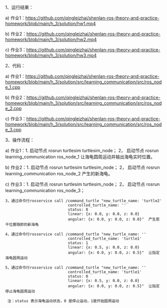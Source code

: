 1、运行结果：

  a) 作业1：https://github.com/qingleizhai/shenlan-ros-theory-and-practice-homework/blob/main/h_3/solution/hw1.mp4
  
  b) 作业2：https://github.com/qingleizhai/shenlan-ros-theory-and-practice-homework/blob/main/h_3/solution/hw2.mp4
  
  c) 作业3：https://github.com/qingleizhai/shenlan-ros-theory-and-practice-homework/blob/main/h_3/solution/hw3.mp4
  
2、代码：

  a) 作业1：https://github.com/qingleizhai/shenlan-ros-theory-and-practice-homework/blob/main/h_3/solution/src/learning_communication/src/ros_node_1.cpp
  
  b) 作业2：https://github.com/qingleizhai/shenlan-ros-theory-and-practice-homework/blob/main/h_3/solution/src/learning_communication/src/ros_node_2.cpp
  
  c) 作业3：https://github.com/qingleizhai/shenlan-ros-theory-and-practice-homework/blob/main/h_3/solution/src/learning_communication/src/ros_node_3.cpp
  
3、操作流程：

  a) 作业1：1. 启动节点 rosrun turtlesim turtlesim_node； 2， 启动节点 rosrun learning_communication ros_node_1 让海龟圆周运动并输出海龟实时位置。
  
  b) 作业2：1. 启动节点 rosrun turtlesim turtlesim_node； 2， 启动节点 rosrun learning_communication ros_node_2  产生的新海龟。
  
  c) 作业3：1. 启动节点 rosrun turtlesim turtlesim_node； 2， 启动节点 rosrun learning_communication ros_node_3； 
    
    3，通过命令行rosservice call /command_turtle "new_turtle_name: 'turtle2'
                                controlled_turtle_name: ''
                                status: 0
                                linear: {x: 0.0, y: 0.0, z: 0.0}
                                angular: {x: 0.0, y: 0.0, z: 0.0}"  产生若干位置随即的新海龟
                                
    4，通过命令行rosservice call /command_turtle "new_turtle_name: ''
                                controlled_turtle_name: 'turtle1'
                                status: 1
                                linear: {x: 0.5, y: 0.0, z: 0.0}
                                angular: {x: 0.0, y: 0.0, z: 0.5}"  让指定海龟圆周运动
                                
    5，通过命令行rosservice call /command_turtle "new_turtle_name: ''
                                controlled_turtle_name: 'turtle1'
                                status: 0
                                linear: {x: 0.5, y: 0.0, z: 0.0}
                                angular: {x: 0.0, y: 0.0, z: 0.5}"  让指定停止海龟圆周运动
                                
     注：status 表示海龟运动状态，0 是停止运动，1是开始圆周运动


  
